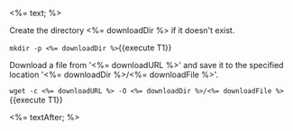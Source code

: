 <%= text; %>

Create the directory <%= downloadDir %> if it doesn't exist.

`mkdir -p <%= downloadDir %>`{{execute T1}}

Download a file from '<%= downloadURL %>' and save it to the specified location '<%= downloadDir %>/<%= downloadFile %>'.

`wget -c <%= downloadURL %> -O <%= downloadDir %>/<%= downloadFile %>`{{execute T1}}

<%= textAfter; %>
